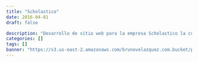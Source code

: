 ```yaml
---
title: "Scholastico"
date: 2016-04-01
draft: false

description: "Desarrollo de sitio web para la empresa Scholastico la cual se encarga de brindar servicios de transporte a corporativos, escuelas y al sector turísico"
categories: []
tags: []
banner: "https://s3.us-east-2.amazonaws.com/brunovelazquez.com.bucket/projects/SCHOLASTICO-www.scholastico.mx.webp"
---
```


